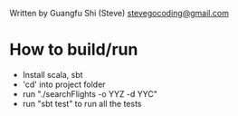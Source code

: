 Written by Guangfu Shi (Steve) stevegocoding@gmail.com

# How to build/run
- Install scala, sbt
- 'cd' into project folder
- run "./searchFlights -o YYZ -d YYC"
- run "sbt test" to run all the tests
